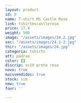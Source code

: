 ```yaml
---
layout: product
id: 9
name: T-shirt MS Castle Rose
link: tshirtmscastlerose
price: 17.9
weight: 500
image: "/assets/images/24.2.jpg"
sec: "/assets/images/24.1-2.jpg"
thir: "/assets/images/24.jpg"
categoria: tshirts
att: padrao
color: []
discrip: ss19 preto rosa
novo: true
maisvendidos: true
stock: sim
new: true
four: ''

---
```


